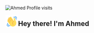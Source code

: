 <p align="left"> <img src="https://komarev.com/ghpvc/?username=ahhmedsafwat&style=plastic&label=Profile+visits&color=blue"alt="Ahmed Profile visits" /> </p>
<img alt="Night Coding" src="./assets/wave-hello.gif" width='40' align="left" />
<h2>Hey there! I'm Ahmed</h2>
